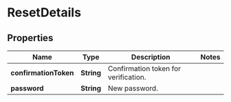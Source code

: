 # ResetDetails

## Properties
Name | Type | Description | Notes
------------ | ------------- | ------------- | -------------
**confirmationToken** | **String** | Confirmation token for verification.  | 
**password** | **String** | New password.  | 
